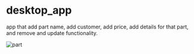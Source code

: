 # desktop_app
app that add part name, add customer, add price, add details for that part, and remove and update functionality.

![part](https://user-images.githubusercontent.com/69818113/104854327-afdf6700-590e-11eb-8743-c7caf4ac102a.PNG)

